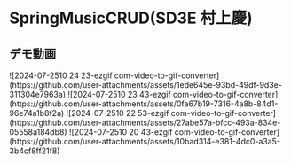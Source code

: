 # SpringMusicCRUD(SD3E 村上慶)
<h2>デモ動画</h2>
![2024-07-2510 24 23-ezgif com-video-to-gif-converter](https://github.com/user-attachments/assets/1ede645e-93bd-49df-9d3e-311304e7963a)
![2024-07-2510 23 43-ezgif com-video-to-gif-converter](https://github.com/user-attachments/assets/0fa67b19-7316-4a8b-84d1-96e74a1b8f2a)
![2024-07-2510 22 53-ezgif com-video-to-gif-converter](https://github.com/user-attachments/assets/27abe57a-bfcc-493a-834e-05558a184db8)
![2024-07-2510 20 43-ezgif com-video-to-gif-converter](https://github.com/user-attachments/assets/10bad314-e381-4dc0-a3a5-3b4cf8ff21f8)

